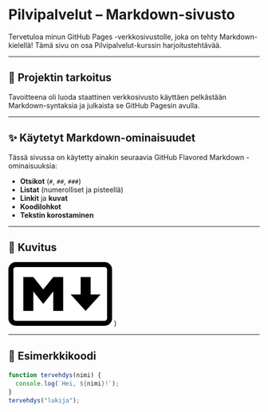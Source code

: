 # Pilvipalvelut – Markdown-sivusto

Tervetuloa minun GitHub Pages -verkkosivustolle, joka on tehty Markdown-kielellä! Tämä sivu on osa Pilvipalvelut-kurssin harjoitustehtävää.

---

## 🔧 Projektin tarkoitus

Tavoitteena oli luoda staattinen verkkosivusto käyttäen pelkästään Markdown-syntaksia ja julkaista se GitHub Pagesin avulla.

---

## ✨ Käytetyt Markdown-ominaisuudet

Tässä sivussa on käytetty ainakin seuraavia GitHub Flavored Markdown -ominaisuuksia:

- **Otsikot** (`#`, `##`, `###`)
- **Listat** (numerolliset ja pisteellä)
- **Linkit** ja **kuvat**
- **Koodilohkot**
- **Tekstin korostaminen**

---

## 📸 Kuvitus

![Esimerkkikuva](image.png)
)


---

## 📂 Esimerkkikoodi

```javascript
function tervehdys(nimi) {
  console.log(`Hei, ${nimi}!`);
}
tervehdys("lukija");
